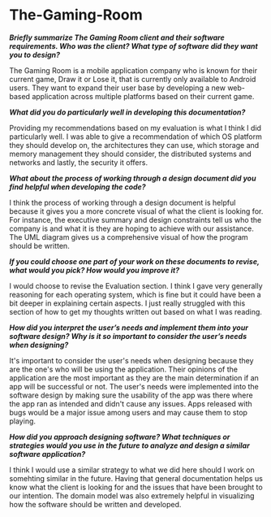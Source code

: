 # The-Gaming-Room

**_Briefly summarize The Gaming Room client and their software requirements. Who was the client? What type of software did they want you to design?_**

The Gaming Room is a mobile application company who is known for their current game, Draw it or Lose it, that is currently only available to Android users. They want to expand their user base by developing a new web-based application across multiple platforms based on their current game.

**_What did you do particularly well in developing this documentation?_**

Providing my recommendations based on my evaluation is what I think I did particularly well. I was able to give a recommendation of which OS platform they should develop on, the architectures they can use, which storage and memory management they should consider, the distributed systems and networks and lastly, the security it offers.

**_What about the process of working through a design document did you find helpful when developing the code?_**

I think the process of working through a design document is helpful because it gives you a more concrete visual of what the client is looking for. For instance, the executive summary and design constraints tell us who the company is and what it is they are hoping to achieve with our assistance. The UML diagram gives us a comprehensive visual of how the program should be written.

**_If you could choose one part of your work on these documents to revise, what would you pick? How would you improve it?_**

I would choose to revise the Evaluation section. I think I gave very generally reasoning for each operating system, which is fine but it could have been a bit deeper in explaining certain aspects. I just really struggled with this section of how to get my thoughts written out based on what I was reading. 

**_How did you interpret the user’s needs and implement them into your software design? Why is it so important to consider the user’s needs when designing?_**

It's important to consider the user's needs when designing because they are the one's who will be using the application. Their opinions of the application are the most important as they are the main determination if an app will be successful or not. The user's needs were implemented into the software design by making sure the usability of the app was there where the app ran as intended and didn't cause any issues. Apps released with bugs would be a major issue among users and may cause them to stop playing.

**_How did you approach designing software? What techniques or strategies would you use in the future to analyze and design a similar software application?_**

I think I would use a similar strategy to what we did here should I work on somehting similar in the future. Having that general documentation helps us know what the client is looking for and the issues that have been brought to our intention. The domain model was also extremely helpful in visualizing how the software should be written and developed. 
